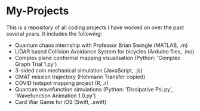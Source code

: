 # My-Projects

This is a repository of all coding projects I have worked on over the past several years. It includes the following:
- Quantum chaos internship with Professor Brian Swingle (MATLAB, .m)
- LiDAR based Collision Avoidance System for bicycles (Arduino files, .ino)
- Complex plane conformal mapping visualisation (Python: 'Complex Graph Trial 1.py')
- 3-sided coin mechanical simulation (JavaScript, .js)
- GMAT mission trajectory (Hohmann Transfer copied)
- COVID hotspot mapping project (R, .r)
- Quantum wavefunction simulations (Python: 'Dissipative Psi.py', 'Wavefunction Animation 1.0.py')
- Card War Game for iOS (Swift, .swift)
